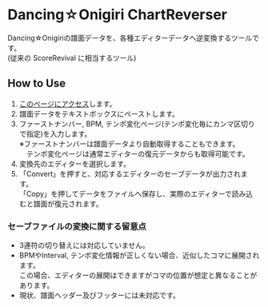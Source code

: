 # Dancing☆Onigiri ChartReverser
Dancing☆Onigiriの譜面データを、各種エディターデータへ逆変換するツールです。  
(従来の ScoreRevival に相当するツール)

## How to Use
1.  [このページにアクセス](https://cwtickle.github.io/danoniplus-reverser/)します。
2.  譜面データをテキストボックスにペーストします。
3.  ファーストナンバー, BPM, テンポ変化ページ(テンポ変化毎にカンマ区切りで指定)を入力します。  
※ファーストナンバーは譜面データより自動取得することもできます。  
　テンポ変化ページは通常エディターの復元データからも取得可能です。
4.  変換先のエディターを選択します。
5. 「Convert」を押すと、対応するエディターのセーブデータが出力されます。  
「Copy」を押してデータをファイルへ保存し、実際のエディターで読み込むと譜面が復元されます。

### セーブファイルの変換に関する留意点
- 3連符の切り替えには対応していません。
- BPMやInterval, テンポ変化情報が正しくない場合、近似したコマに展開されます。  
この場合、エディターの展開はできますがコマの位置が想定と異なることがあります。  
- 現状、譜面ヘッダー及びフッターには未対応です。
